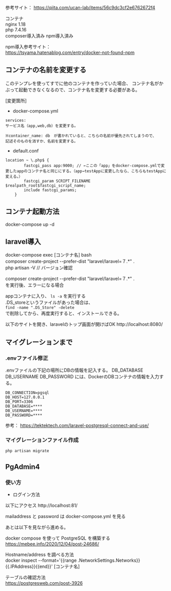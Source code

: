 参考サイト： 
https://qiita.com/ucan-lab/items/56c9dc3cf2e6762672f4  
  
コンテナ  
nginx 1.18  
php 7.4.16  
composer導入済み 
npm導入済み

npm導入参考サイト：  
https://tsyama.hatenablog.com/entry/docker-not-found-npm

## コンテナの名前を変更する

このテンプレを使ってすでに他のコンテナを作っていた場合、
コンテナ名がかぶって起動できなくなるので、コンテナ名を変更する必要がある。

[変更箇所]

- docker-compose.yml

```
services:
サービス名（app,web,db）を変更する。

※container_name: db　が書かれていると、こちらの名前が優先されてしまうので、
記述そのものを消すか、名前を変更する。
```

- default.conf

```
location ~ \.php$ {
        fastcgi_pass app:9000; // ←ここの「app」をdocker-compose.ymlで変更したappのコンテナ名と同じにする。（app→testAppに変更したなら、こちらもtestAppに変える。）
        fastcgi_param SCRIPT_FILENAME $realpath_root$fastcgi_script_name;
        include fastcgi_params;
    }
```

## コンテナ起動方法

docker-compose up -d
  
## laravel導入
  
docker-compose exec [コンテナ名] bash  
composer create-project --prefer-dist "laravel/laravel=７.*" .  
php artisan -V  // バージョン確認  

composer create-project --prefer-dist "laravel/laravel=７.*" .  
を実行後、エラーになる場合  
  
appコンテナに入り、
`ls -a`
を実行する  
.DS_storeというファイルがあった場合は、  
`find -name ".DS_Store" -delete`  
で削除してから、再度実行すると、インストールできる。  
  
以下のサイトを開き、laravelのトップ画面が開けばOK 
http://localhost:8080/

## マイグレーションまで

### .envファイル修正

.envファイルの下記の場所にDBの情報を記入する。
DB_DATABASE
DB_USERNAME
DB_PASSWORD
には、DockerのDBコンテナの情報を入力する。

```
DB_CONNECTION=pgsql
DB_HOST=127.0.0.1
DB_PORT=3306
DB_DATABASE=****
DB_USERNAME=****
DB_PASSWORD=****
```
参考：
https://tektektech.com/laravel-postgresql-connect-and-use/

### マイグレーションファイル作成

```
php artisan migrate
```

## PgAdmin4

### 使い方

- ログイン方法

以下にアクセス
http://localhost:81/

mailaddress と password は docker-compose.yml を見る

あとは以下を見ながら進める。

docker compose を使って PostgreSQL を構築する  
https://mebee.info/2020/12/04/post-24686/

Hostname/address を調べる方法  
docker inspect --format='{{range .NetworkSettings.Networks}}{{.IPAddress}}{{end}}' [コンテナ名]

テーブルの確認方法  
https://postgresweb.com/post-3926
